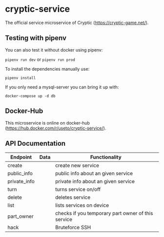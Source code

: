 cryptic-service
============

The official service microservice of Cryptic (https://cryptic-game.net/).

## Testing with pipenv

You can also test it without docker using pipenv:

`pipenv run dev` or `pipenv run prod`

To install the dependencies manually use:

`pipenv install`

If you only need a mysql-server you can bring it up with:

`docker-compose up -d db`

## Docker-Hub

This microservice is online on docker-hub (https://hub.docker.com/r/useto/cryptic-service/).

## API Documentation



|Endpoint       | Data              | Functionality |
|---------      | ----------        |-------------- |
|create         |                   | create new service
|public_info    |                   | public info about an given service
|private_info   |                   | private info about an given service
|turn           |                   | turns service on/off
|delete         |                   | deletes service
|list           |                   | lists services on device
|part_owner     |                   | checks if you temporary part owner of this service
|hack           |                   | Bruteforce SSH